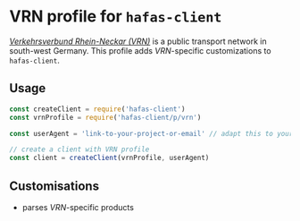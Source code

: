 # VRN profile for `hafas-client`

[*Verkehrsverbund Rhein-Neckar (VRN)*](https://en.wikipedia.org/wiki/Verkehrsverbund_Rhein-Neckar) is a public transport network in south-west Germany. This profile adds *VRN*-specific customizations to `hafas-client`.

## Usage

```js
const createClient = require('hafas-client')
const vrnProfile = require('hafas-client/p/vrn')

const userAgent = 'link-to-your-project-or-email' // adapt this to your project!

// create a client with VRN profile
const client = createClient(vrnProfile, userAgent)
```


## Customisations

- parses *VRN*-specific products
